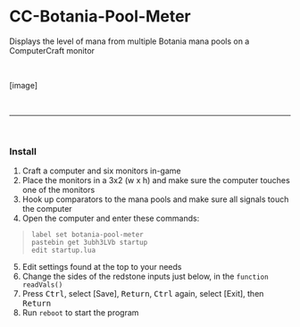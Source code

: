 # CC-Botania-Pool-Meter
Displays the level of mana from multiple Botania mana pools on a ComputerCraft monitor  

<br>

[image]

<br>

---

<br>

### Install
1. Craft a computer and six monitors in-game
2. Place the monitors in a 3x2 (w x h) and make sure the computer touches one of the monitors
3. Hook up comparators to the mana pools and make sure all signals touch the computer
4. Open the computer and enter these commands:
> ```
> label set botania-pool-meter
> pastebin get 3ubh3LVb startup
> edit startup.lua
> ```
5. Edit settings found at the top to your needs
6. Change the sides of the redstone inputs just below, in the `function readVals()`
7. Press <kbd>Ctrl</kbd>, select [Save], <kbd>Return</kbd>, <kbd>Ctrl</kbd> again, select [Exit], then <kbd>Return</kbd>
8. Run `reboot` to start the program

